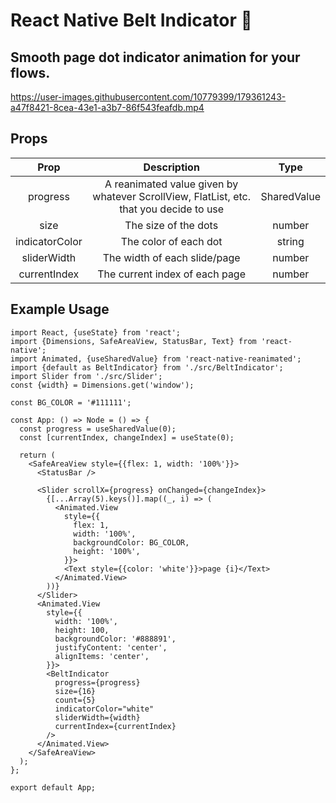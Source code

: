 # React Native Belt Indicator 🥋

## Smooth page dot indicator animation for your flows.

https://user-images.githubusercontent.com/10779399/179361243-a47f8421-8cea-43e1-a3b7-86f543feafdb.mp4

## Props

| Prop | Description  | Type  |
| :---:   | :-: | :-: |
| progress | A reanimated value given by whatever ScrollView, FlatList, etc. that you decide to use | SharedValue<number> |
| size | The size of the dots | number |
| indicatorColor | The color of each dot | string |
| sliderWidth | The width of each slide/page | number |
| currentIndex | The current index of each page | number |


## Example Usage

```import type {Node} from 'react';
import React, {useState} from 'react';
import {Dimensions, SafeAreaView, StatusBar, Text} from 'react-native';
import Animated, {useSharedValue} from 'react-native-reanimated';
import {default as BeltIndicator} from './src/BeltIndicator';
import Slider from './src/Slider';
const {width} = Dimensions.get('window');

const BG_COLOR = '#111111';

const App: () => Node = () => {
  const progress = useSharedValue(0);
  const [currentIndex, changeIndex] = useState(0);

  return (
    <SafeAreaView style={{flex: 1, width: '100%'}}>
      <StatusBar />

      <Slider scrollX={progress} onChanged={changeIndex}>
        {[...Array(5).keys()].map((_, i) => (
          <Animated.View
            style={{
              flex: 1,
              width: '100%',
              backgroundColor: BG_COLOR,
              height: '100%',
            }}>
            <Text style={{color: 'white'}}>page {i}</Text>
          </Animated.View>
        ))}
      </Slider>
      <Animated.View
        style={{
          width: '100%',
          height: 100,
          backgroundColor: '#888891',
          justifyContent: 'center',
          alignItems: 'center',
        }}>
        <BeltIndicator
          progress={progress}
          size={16}
          count={5}
          indicatorColor="white"
          sliderWidth={width}
          currentIndex={currentIndex}
        />
      </Animated.View>
    </SafeAreaView>
  );
};

export default App;
```